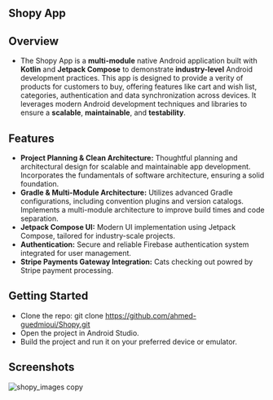 ##  **Shopy App** ##


## Overview
- The Shopy App is a **multi-module** native Android application built with **Kotlin** and **Jetpack Compose** to demonstrate **industry-level** Android development practices. This app is designed to provide a verity of products for customers to buy, offering features like cart and wish list, categories, authentication and data synchronization across devices. It leverages modern Android development techniques and libraries to ensure a **scalable**, **maintainable**, and **testability**. 



## Features
- **Project Planning & Clean Architecture:**
Thoughtful planning and architectural design for scalable and maintainable app development.
Incorporates the fundamentals of software architecture, ensuring a solid foundation.
- **Gradle & Multi-Module Architecture:**
Utilizes advanced Gradle configurations, including convention plugins and version catalogs.
Implements a multi-module architecture to improve build times and code separation.
- **Jetpack Compose UI:**
Modern UI implementation using Jetpack Compose, tailored for industry-scale projects.
- **Authentication:**
Secure and reliable Firebase authentication system integrated for user management.
- **Stripe Payments Gateway Integration:**
Cats checking out powred by Stripe payment processing.


## Getting Started
- Clone the repo:
git clone https://github.com/ahmed-guedmioui/Shopy.git
- Open the project in Android Studio.
- Build the project and run it on your preferred device or emulator.


## Screenshots
![shopy_images copy](https://github.com/user-attachments/assets/480bbfbc-cdb0-497d-afe8-dc7f2a7ad402)













